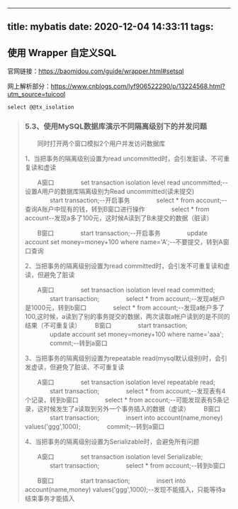 
---
title: mybatis
date: 2020-12-04 14:33:11
tags:
---
## 使用 Wrapper 自定义SQL



官网链接：https://baomidou.com/guide/wrapper.html#setsql



网上解析部分：https://www.cnblogs.com/lyf906522290/p/13224568.html?utm_source=tuicool





```
select @@tx_isolation
```



> ### 5.3、使用MySQL数据库演示不同隔离级别下的并发问题
>
> 　　同时打开两个窗口模拟2个用户并发访问数据库
>
> 1、当把事务的隔离级别设置为read uncommitted时，会引发脏读、不可重复读和虚读
>
> 　　A窗口
> 　　　　set transaction isolation level read uncommitted;--设置A用户的数据库隔离级别为Read uncommitted(读未提交)
> 　　　　start transaction;--开启事务
> 　　　　select * from account;--查询A账户中现有的钱，转到B窗口进行操作
> 　　　　select * from account--发现a多了100元，这时候A读到了B未提交的数据（脏读）
>
> 　　B窗口
> 　　　　start transaction;--开启事务
> 　　　　update account set money=money+100 where name='A';--不要提交，转到A窗口查询
>
> 2、当把事务的隔离级别设置为read committed时，会引发不可重复读和虚读，但避免了脏读
>
> 　　A窗口
> 　　　　set transaction isolation level read committed;
> 　　　　start transaction;
> 　　　　select * from account;--发现a帐户是1000元，转到b窗口
> 　　　　select * from account;--发现a帐户多了100,这时候，a读到了别的事务提交的数据，两次读取a帐户读到的是不同的结果（不可重复读）
> 　　B窗口
> 　　　　start transaction;
> 　　　　update account set money=money+100 where name='aaa';
> 　　　　commit;--转到a窗口
>
> 3、当把事务的隔离级别设置为repeatable read(mysql默认级别)时，会引发虚读，但避免了脏读、不可重复读
>
> 　　A窗口
> 　　　　set transaction isolation level repeatable read;
> 　　　　start transaction;
> 　　　　select * from account;--发现表有4个记录，转到b窗口
> 　　　　select * from account;--可能发现表有5条记录，这时候发生了a读取到另外一个事务插入的数据（虚读）
> 　　B窗口
> 　　　　start transaction;
> 　　　　insert into account(name,money) values('ggg',1000);
> 　　　　commit;--转到a窗口
>
> 4、当把事务的隔离级别设置为Serializable时，会避免所有问题
>
> 　　A窗口
> 　　　　set transaction isolation level Serializable;
> 　　　　start transaction;
> 　　　　select * from account;--转到b窗口
>
> 　　B窗口
> 　　　　start transaction;
> 　　　　insert into account(name,money) values('ggg',1000);--发现不能插入，只能等待a结束事务才能插入